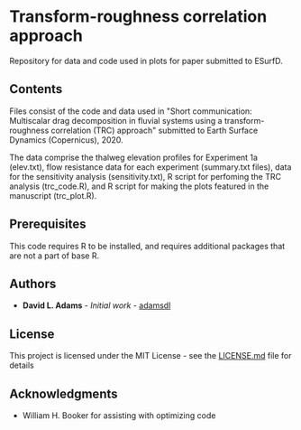 # Transform-roughness correlation approach

Repository for data and code used in plots for paper submitted to ESurfD.

## Contents

Files consist of the code and data used in "Short communication: Multiscalar drag decomposition in fluvial systems using a transform-roughness correlation (TRC) approach" submitted to Earth Surface Dynamics (Copernicus), 2020. 

The data comprise the thalweg elevation profiles for Experiment 1a (elev.txt), flow resistance data for each experiment (summary.txt files), data for the sensitivity analysis (sensitivity.txt), R script for perfoming the TRC analysis (trc_code.R), and R script for making the plots featured in the manuscript (trc_plot.R).

## Prerequisites

This code requires R to be installed, and requires additional packages that are not a part of base R.

## Authors

* **David L. Adams** - *Initial work* - [adamsdl](https://github.com/adamsdl)

## License

This project is licensed under the MIT License - see the [LICENSE.md](LICENSE.md) file for details

## Acknowledgments

* William H. Booker for assisting with optimizing code
